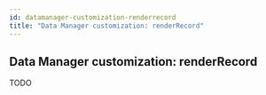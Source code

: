 ```yaml
---
id: datamanager-customization-renderrecord
title: "Data Manager customization: renderRecord"
---
```


## Data Manager customization: renderRecord

TODO

